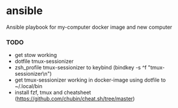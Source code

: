 # ansible

Ansible playbook for my-computer docker image and new computer

### TODO

- get stow working
- dotfile tmux-sessionizer
- zsh_profile tmux-sessionizer to keybind (bindkey -s ^f "tmux-sessionizer\n")
- get tmux-sessionizer working in docker-image using dotfile to ~/.local/bin
- install fzf, tmux and cheatsheet (https://github.com/chubin/cheat.sh/tree/master)

